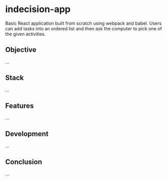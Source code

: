 # indecision-app

Basic React application built from scratch using webpack and babel. Users can add tasks into an ordered list and then ask the computer to pick one of the given activities.

## Objective
...
## Stack
...
## Features
...
## Development
...
## Conclusion
...
